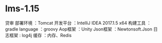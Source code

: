 # lms-1.15
贷审
部署环境 ：Tomcat
开发平台 ：IntelliJ IDEA 2017.1.5 x64
构建工具 ：gradle
language ：groovy
Aop框架 ：Unity
Json框架 ：Newtonsoft.Json
日志框架 : log4j
缓存 ：内存、Redis
